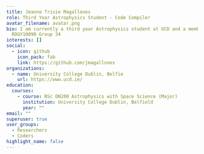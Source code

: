 ```yaml
---
title: Jeanne Trixie Magallones
role: Third Year Astrophysics Student - Code Compiler
avatar_filename: avatar.png
bio: I am currently a third year Astrophysics student at UCD and a member of
  RDGY10090 Group 34
interests: []
social:
  - icon: github
    icon_pack: fab
    link: https://github.com/jmagallones
organizations:
  - name: University College Dublin, Belfie
    url: https://www.ucd.ie/
education:
  courses:
    - course: BSc DN200 Astrophysics with Space Science (Major)
      institution: University College Dublin, Belfield
      year: ""
email: ""
superuser: true
user_groups:
  - Researchers
  - Coders
highlight_name: false
---
```

